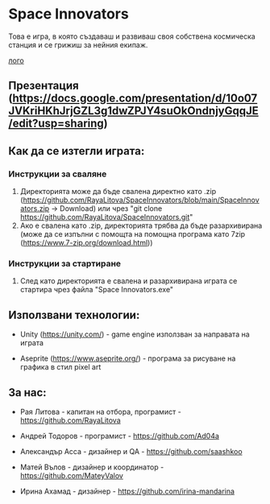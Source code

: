 # Space Innovators

Това е игра, в която създаваш и развиваш своя собствена космическа станция и се грижиш за нейния екипаж.

[лого](LOGO2.png)

## Презентация (https://docs.google.com/presentation/d/10o07JVKriHKhJrjGZL3g1dwZPJY4suOkOndnjyGqqJE/edit?usp=sharing)

## Как да се изтегли играта:

### Инструкции за сваляне

1) Директорията може да бъде свалена директно като .zip (https://github.com/RayaLitova/SpaceInnovators/blob/main/SpaceInnovators.zip -> Download) или чрез "git clone https://github.com/RayaLitova/SpaceInnovators.git"
2) Ако е свалена като .zip, директорията трябва да бъде разархивирана (може да се изпълни с помощта на помощна програма като 7zip (https://www.7-zip.org/download.html))

### Инструкции за стартиране

1) След като директорията е свалена и разархивирана играта се стартира чрез файла "Space Innovators.exe"

## Използвани технологии:

* Unity (https://unity.com/) - game engine използван за направата на играта

* Aseprite (https://www.aseprite.org/) - програма за рисуване на графика в стил pixel art

## За нас:

* Рая Литова - капитан на отбора, програмист - https://github.com/RayaLitova

* Андрей Тодоров - програмист - https://github.com/Ad04a

* Александър Асса - дизайнер и QA - https://github.com/saashkoo

* Матей Вълов - дизайнер и координатор - https://github.com/MateyValov

* Ирина Ахамад - дизайнер - https://github.com/irina-mandarina
